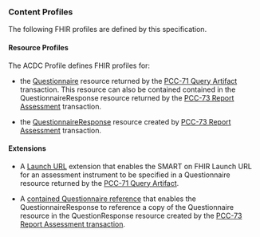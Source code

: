 ### Content Profiles
The following FHIR profiles are defined by this specification.

#### Resource Profiles
The ACDC Profile defines FHIR profiles for:

* the [Questionnaire](StructureDefinition-ihe-acdc-questionnaire.html "Questionnaire") resource returned
  by the [PCC-71 Query Artifact](queryartifact.html) transaction.
This resource can also be contained contained in the QuestionnaireResponse resource
returned by the [PCC-73 Report Assessment](queryartifact.html) transaction.

* the [QuestionnaireResponse](StructureDefinition-ihe-acdc-questionnaireresponse.html "QuestionnaireResponse") resource created
  by [PCC-73 Report Assessment](transactions.html#pccx3) transaction.

#### Extensions
* A [Launch URL](StructureDefinition-questionnaire-launchurl.html "Launch URL") extension that enables the SMART on FHIR Launch URL for an assessment
instrument to be specified in a Questionnaire resource returned by the [PCC-71 Query Artifact](actorsandtransactions.html#pcc-71).

* A [contained Questionnaire reference](StructureDefinition-ihe-acdc-contained-questionnairereference.html "contained Questionnaire reference") that enables
the QuestionnaireResponse to reference a copy of the Questionnaire resource in the QuestionResponse
resource created by the [PCC-73 Report Assessment transaction](actorsandtransactions.html#pcc-73).
